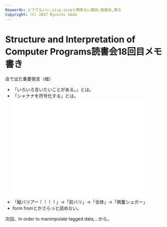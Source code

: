 ```yaml
---
Keywords: どうでもいい,sicp,sicpと関係ない雑談,勉強会,寝る
Copyright: (C) 2017 Ryuichi Ueda
---
```


# Structure and Interpretation of Computer Programs読書会18回目メモ書き
会で出た重要発言（嘘）

<!--more-->

<ul>
<li>「いろいろ言いたいことがある。」とは。</li>
<li>「シャナナを符号化する」とは。

<iframe width="420" height="315" src="//www.youtube.com/embed/aksOLiI6MbE" frameborder="0" allowfullscreen></iframe>

</li>
<li>「縦バリアー！！！！」→「前バリ」→「合体」→「興奮シュガー」</li>

<li>form fromとかさらっと読めない。</li>
</ul>


次回、In order to manimpulate tagged data,...から。
